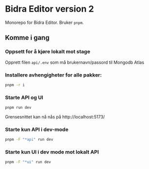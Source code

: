 # Bidra Editor version 2

Monorepo for Bidra Editor. Bruker `pnpm`.

## Komme i gang

### Oppsett for å kjøre lokalt mot stage

Opprett filen `api/.env` som må brukernavn/passord til Mongodb Atlas

### Installere avhengigheter for alle pakker:

```sh
pnpm -r i
```

### Starte API og UI

```sh
pnpm run dev
```

Grensesnittet kan nå nås på http://localhost:5173/

### Starte kun API i dev-mode

```sh
pnpm -F "*api" run dev
```

### Starte kun UI i dev mode mot lokalt API

```sh
pnpm -F "*ui" run dev
```
